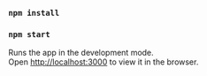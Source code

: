 

### `npm install`

### `npm start`

Runs the app in the development mode.<br />
Open [http://localhost:3000](http://localhost:3000) to view it in the browser.
